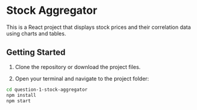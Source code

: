 # Stock Aggregator

This is a React project that displays stock prices and their correlation data using charts and tables.

## Getting Started

1. Clone the repository or download the project files.

2. Open your terminal and navigate to the project folder:

```bash
cd question-1-stock-aggregator
npm install
npm start
